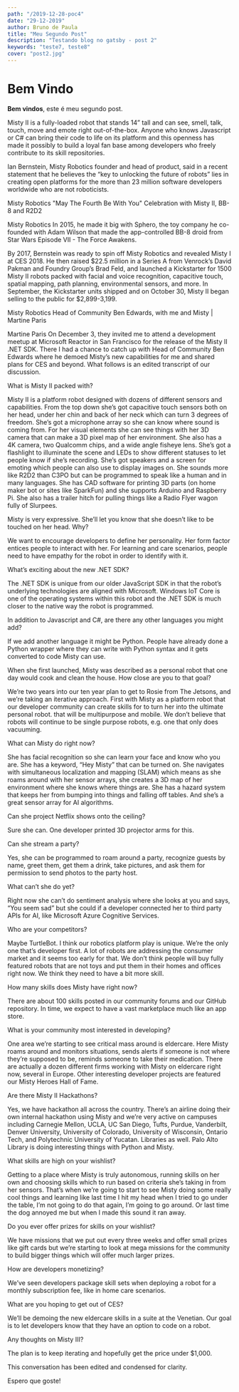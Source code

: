 ```yaml
---
path: "/2019-12-28-poc4"
date: "29-12-2019"
author: Bruno de Paula
title: "Meu Segundo Post"
description: "Testando blog no gatsby - post 2"
keywords: "teste7, teste8"
cover: "post2.jpg"
---
```


# Bem Vindo

**Bem vindos**, este é meu segundo post.

Misty II is a fully-loaded robot that stands 14” tall and can see, smell, talk, touch, move and emote right out-of-the-box. Anyone who knows Javascript or C# can bring their code to life on its platform and this openness has made it possibly to build a loyal fan base among developers who freely contribute to its skill repositories.

Ian Bernstein, Misty Robotics founder and head of product, said in a recent statement that he believes the “key to unlocking the future of robots” lies in creating open platforms for the more than 23 million software developers worldwide who are not roboticists.

Misty Robotics "May The Fourth Be With You" Celebration with Misty II, BB-8 and R2D2

Misty Robotics
In 2015, he made it big with Sphero, the toy company he co-founded with Adam Wilson that made the app-controlled BB-8 droid from Star Wars Episode VII - The Force Awakens.

By 2017, Bernstein was ready to spin off Misty Robotics and revealed Misty I at CES 2018. He then raised $22.5 million in a Series A from Venrock’s David Pakman and Foundry Group’s Brad Feld, and launched a Kickstarter for 1500 Misty II robots packed with facial and voice recognition, capacitive touch, spatial mapping, path planning, environmental sensors, and more. In September, the Kickstarter units shipped and on October 30, Misty II began selling to the public for $2,899-3,199.

Misty Robotics Head of Community Ben Edwards, with me and Misty | Martine Paris

Martine Paris
On December 3, they invited me to attend a development meetup at Microsoft Reactor in San Francisco for the release of the Misty II .NET SDK. There I had a chance to catch up with Head of Community Ben Edwards where he demoed Misty’s new capabilities for me and shared plans for CES and beyond. What follows is an edited transcript of our discussion.

What is Misty II packed with?

Misty II is a platform robot designed with dozens of different sensors and capabilities. From the top down she’s got capacitive touch sensors both on her head, under her chin and back of her neck which can turn 3 degrees of freedom. She’s got a microphone array so she can know where sound is coming from. For her visual elements she can see things with her 3D camera that can make a 3D pixel map of her environment. She also has a 4K camera, two Qualcomm chips, and a wide angle fisheye lens. She’s got a flashlight to illuminate the scene and LEDs to show different statuses to let people know if she’s recording. She’s got speakers and a screen for emoting which people can also use to display images on. She sounds more like R2D2 than C3PO but can be programmed to speak like a human and in many languages. She has CAD software for printing 3D parts (on home maker bot or sites like SparkFun) and she supports Arduino and Raspberry Pi. She also has a trailer hitch for pulling things like a Radio Flyer wagon fully of Slurpees.

Misty is very expressive. She’ll let you know that she doesn’t like to be touched on her head. Why?

We want to encourage developers to define her personality. Her form factor entices people to interact with her. For learning and care scenarios, people need to have empathy for the robot in order to identify with it.

What’s exciting about the new .NET SDK?

The .NET SDK is unique from our older JavaScript SDK in that the robot’s underlying technologies are aligned with Microsoft. Windows IoT Core is one of the operating systems within this robot and the .NET SDK is much closer to the native way the robot is programmed.

In addition to Javascript and C#, are there any other languages you might add?

If we add another language it might be Python. People have already done a Python wrapper where they can write with Python syntax and it gets converted to code Misty can use.

When she first launched, Misty was described as a personal robot that one day would cook and clean the house. How close are you to that goal?

We’re two years into our ten year plan to get to Rosie from The Jetsons, and we’re taking an iterative approach. First with Misty as a platform robot that our developer community can create skills for to turn her into the ultimate personal robot. that will be multipurpose and mobile. We don’t believe that robots will continue to be single purpose robots, e.g. one that only does vacuuming.

What can Misty do right now?

She has facial recognition so she can learn your face and know who you are. She has a keyword, “Hey Misty” that can be turned on. She navigates with simultaneous localization and mapping (SLAM) which means as she roams around with her sensor arrays, she creates a 3D map of her environment where she knows where things are. She has a hazard system that keeps her from bumping into things and falling off tables. And she’s a great sensor array for AI algorithms.

Can she project Netflix shows onto the ceiling?

Sure she can. One developer printed 3D projector arms for this.

Can she stream a party?

Yes, she can be programmed to roam around a party, recognize guests by name, greet them, get them a drink, take pictures, and ask them for permission to send photos to the party host.

What can’t she do yet?

Right now she can’t do sentiment analysis where she looks at you and says, “You seem sad” but she could if a developer connected her to third party APIs for AI, like Microsoft Azure Cognitive Services.

Who are your competitors?

Maybe TurtleBot. I think our robotics platform play is unique. We’re the only one that’s developer first. A lot of robots are addressing the consumer market and it seems too early for that. We don’t think people will buy fully featured robots that are not toys and put them in their homes and offices right now. We think they need to have a bit more skill.

How many skills does Misty have right now?

There are about 100 skills posted in our community forums and our GitHub repository. In time, we expect to have a vast marketplace much like an app store.

What is your community most interested in developing?

One area we’re starting to see critical mass around is eldercare. Here Misty roams around and monitors situations, sends alerts if someone is not where they’re supposed to be, reminds someone to take their medication. There are actually a dozen different firms working with Misty on eldercare right now, several in Europe. Other interesting developer projects are featured our Misty Heroes Hall of Fame.

Are there Misty II Hackathons?

Yes, we have hackathon all across the country. There’s an airline doing their own internal hackathon using Misty and we’re very active on campuses including Carnegie Mellon, UCLA, UC San Diego, Tufts, Purdue, Vanderbilt, Denver University, University of Colorado, University of Wisconsin, Ontario Tech, and Polytechnic University of Yucatan. Libraries as well. Palo Alto Library is doing interesting things with Python and Misty.

What skills are high on your wishlist?

Getting to a place where Misty is truly autonomous, running skills on her own and choosing skills which to run based on criteria she’s taking in from her sensors. That’s when we’re going to start to see Misty doing some really cool things and learning like last time I hit my head when I tried to go under the table, I’m not going to do that again, I’m going to go around. Or last time the dog annoyed me but when I made this sound it ran away.

Do you ever offer prizes for skills on your wishlist?

We have missions that we put out every three weeks and offer small prizes like gift cards but we’re starting to look at mega missions for the community to build bigger things which will offer much larger prizes.

How are developers monetizing?

We’ve seen developers package skill sets when deploying a robot for a monthly subscription fee, like in home care scenarios.

What are you hoping to get out of CES?

We’ll be demoing the new eldercare skills in a suite at the Venetian. Our goal is to let developers know that they have an option to code on a robot.

Any thoughts on Misty III?

The plan is to keep iterating and hopefully get the price under $1,000.

This conversation has been edited and condensed for clarity.

Espero que goste!
